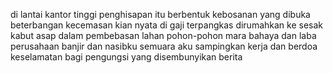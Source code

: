 di lantai kantor tinggi
penghisapan itu berbentuk kebosanan 
yang dibuka beterbangan kecemasan
kian nyata di gaji terpangkas
dirumahkan ke sesak kabut asap
dalam pembebasan lahan pohon-pohon
mara bahaya dan laba perusahaan
banjir dan nasibku semuara 
aku sampingkan kerja dan berdoa
keselamatan bagi pengungsi yang disembunyikan berita